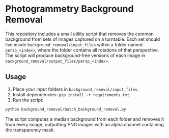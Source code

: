 # Photogrammetry Background Removal

This repository includes a small utility script that removes the common background from sets of images captured on a turntable. Each set should live inside `background_removal/input_files` within a folder named `persp_<index>`, where the folder contains all rotations of that perspective. The script will produce background‐free versions of each image in `background_removal/output_files/persp_<index>`.

## Usage
1. Place your input folders in `background_removal/input_files`.
2. Install dependencies: `pip install -r requirements.txt`.
3. Run the script:

```bash
python background_removal/batch_background_removal.py
```

The script computes a median background from each folder and removes it from every image, outputting PNG images with an alpha channel containing the transparency mask.
